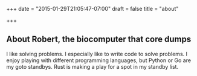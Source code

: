 +++
date = "2015-01-29T21:05:47-07:00"
draft = false
title = "about"

+++

## About Robert, the biocomputer that core dumps

I like solving problems.  I especially like to write code to solve problems.  I
enjoy playing with different programming languages, but Python or Go are my
goto standbys.  Rust is making a play for a spot in my standby list.

